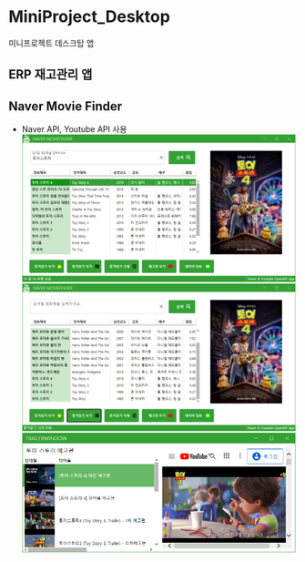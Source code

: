 # MiniProject_Desktop
미니프로젝트 데스크탑 앱

## ERP 재고관리 앱

## Naver Movie Finder

- Naver API, Youtube API 사용
![mainwindow](NaverMovieFinderApp/ref_image/mainwindow.png)
![watchlist](NaverMovieFinderApp/ref_image/watchlist.png)
![youtube](NaverMovieFinderApp/ref_image/youtube.png)
